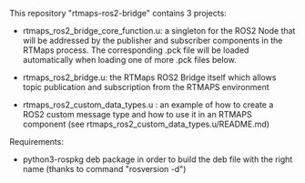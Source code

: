 This repository "rtmaps-ros2-bridge" contains 3 projects:

- rtmaps_ros2_bridge_core_function.u: a singleton for the ROS2 Node that will be addressed by the publisher and subscriber components in the RTMaps process. The corresponding .pck file will be loaded 
automatically when loading one of more .pck files below.

- rtmaps_ros2_bridge.u: the RTMaps ROS2 Bridge itself which allows topic publication and subscription from the RTMAPS environment

- rtmaps_ros2_custom_data_types.u : an example of how to create a ROS2 custom message type and how to use it in an RTMAPS component (see rtmaps_ros2_custom_data_types.u/README.md)


Requirements:
- python3-rospkg deb package in order to build the deb file with the right name (thanks to command "rosversion -d")

